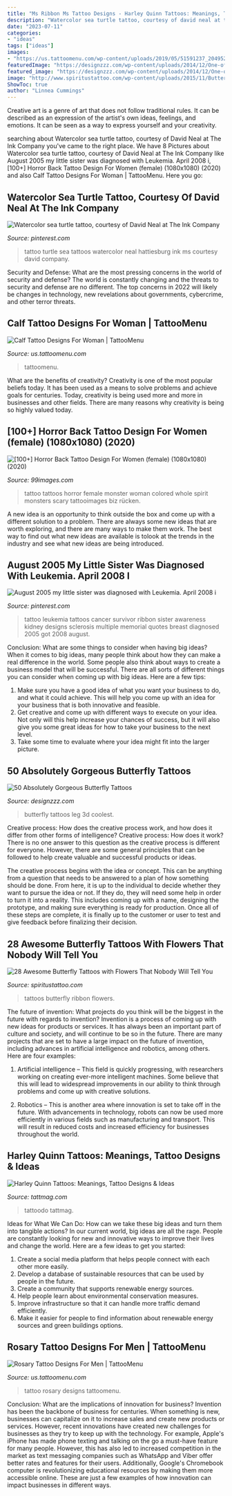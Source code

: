 ```yaml
---
title: "Ms Ribbon Ms Tattoo Designs - Harley Quinn Tattoos: Meanings, Tattoo Designs &amp; Ideas"
description: "Watercolor sea turtle tattoo, courtesy of david neal at the ink company"
date: "2023-07-11"
categories:
- "ideas"
tags: ["ideas"]
images:
- "https://us.tattoomenu.com/wp-content/uploads/2019/05/51591237_2049525081832558_2928249539238297600_n.jpg"
featuredImage: "https://designzzz.com/wp-content/uploads/2014/12/One-of-the-coolest-butterfly-tattoos-for-your-leg.jpg"
featured_image: "https://designzzz.com/wp-content/uploads/2014/12/One-of-the-coolest-butterfly-tattoos-for-your-leg.jpg"
image: "http://www.spiritustattoo.com/wp-content/uploads/2015/11/Butterfly-Tattoos-with-Flowers-and-Ribbon.jpg"
ShowToc: true
author: "Linnea Cummings"
---
```



Creative art is a genre of art that does not follow traditional rules. It can be described as an expression of the artist's own ideas, feelings, and emotions. It can be seen as a way to express yourself and your creativity.

	

		
searching about Watercolor sea turtle tattoo, courtesy of David Neal at The Ink Company you've came to the right place. We have 8 Pictures about Watercolor sea turtle tattoo, courtesy of David Neal at The Ink Company like August 2005 my little sister was diagnosed with Leukemia. April 2008 i, [100+] Horror Back Tattoo Design For Women (female) (1080x1080) (2020) and also Calf Tattoo Designs For Woman | TattooMenu. Here you go:
		
    
## Watercolor Sea Turtle Tattoo, Courtesy Of David Neal At The Ink Company

<img loading=lazy src="https://i.pinimg.com/originals/e0/47/03/e047036d7f79733e2bf99a6d82c00632.jpg" onerror="this.onerror=null;this.src='https://tse1.mm.bing.net/th?id=OIP.he19Gx4FSEAAicYE1lxXowHaJ4&amp;pid=15.1';" alt="Watercolor sea turtle tattoo, courtesy of David Neal at The Ink Company">

_Source: pinterest.com_

>tattoo turtle sea tattoos watercolor neal hattiesburg ink ms courtesy david company. 

	

Security and Defense: What are the most pressing concerns in the world of security and defense?
The world is constantly changing and the threats to security and defense are no different. The top concerns in 2022 will likely be changes in technology, new revelations about governments, cybercrime, and other terror threats.

    
## Calf Tattoo Designs For Woman | TattooMenu

<img loading=lazy src="https://us.tattoomenu.com/wp-content/uploads/2019/10/62487862_2717391834957086_1868770060382765056_o.jpg" onerror="this.onerror=null;this.src='https://tse2.mm.bing.net/th?id=OIP.HunhOKcaYYX71_l6o8ehCgHaJ4&amp;pid=15.1';" alt="Calf Tattoo Designs For Woman | TattooMenu">

_Source: us.tattoomenu.com_

>tattoomenu. 

	

What are the benefits of creativity?
Creativity is one of the most popular beliefs today. It has been used as a means to solve problems and achieve goals for centuries. Today, creativity is being used more and more in businesses and other fields. There are many reasons why creativity is being so highly valued today.

    
## [100+] Horror Back Tattoo Design For Women (female) (1080x1080) (2020)

<img loading=lazy src="https://www.99images.com/photos/tattoos/horror-tattoos/horror-back-tattoo-design-for-women-female-nGGCM.jpg?v=1577901484" onerror="this.onerror=null;this.src='https://tse3.mm.bing.net/th?id=OIP.7JHlMChMJOaBgq852n41rAHaHa&amp;pid=15.1';" alt="[100+] Horror Back Tattoo Design For Women (female) (1080x1080) (2020)">

_Source: 99images.com_

>tattoo tattoos horror female monster woman colored whole spirit monsters scary tattooimages biz rücken. 

	

A new idea is an opportunity to think outside the box and come up with a different solution to a problem. There are always some new ideas that are worth exploring, and there are many ways to make them work. The best way to find out what new ideas are available is tolook at the trends in the industry and see what new ideas are being introduced.

    
## August 2005 My Little Sister Was Diagnosed With Leukemia. April 2008 I

<img loading=lazy src="https://i.pinimg.com/originals/0b/87/b6/0b87b6745b6cefb837197459b699ac03.jpg" onerror="this.onerror=null;this.src='https://tse4.mm.bing.net/th?id=OIP.dXrVnFgLE9WAK2W5YrReZAAAAA&amp;pid=15.1';" alt="August 2005 my little sister was diagnosed with Leukemia. April 2008 i">

_Source: pinterest.com_

>tattoo leukemia tattoos cancer survivor ribbon sister awareness kidney designs sclerosis multiple memorial quotes breast diagnosed 2005 got 2008 august. 

	

Conclusion: What are some things to consider when having big ideas?
When it comes to big ideas, many people think about how they can make a real difference in the world. Some people also think about ways to create a business model that will be successful. There are all sorts of different things you can consider when coming up with big ideas. Here are a few tips: 
1) Make sure you have a good idea of what you want your business to do, and what it could achieve. This will help you come up with an idea for your business that is both innovative and feasible. 
2) Get creative and come up with different ways to execute on your idea. Not only will this help increase your chances of success, but it will also give you some great ideas for how to take your business to the next level. 
3) Take some time to evaluate where your idea might fit into the larger picture.

    
## 50 Absolutely Gorgeous Butterfly Tattoos

<img loading=lazy src="https://designzzz.com/wp-content/uploads/2014/12/One-of-the-coolest-butterfly-tattoos-for-your-leg.jpg" onerror="this.onerror=null;this.src='https://tse1.mm.bing.net/th?id=OIP.VHfA067OAsfteE-SCmq1mgHaLE&amp;pid=15.1';" alt="50 Absolutely Gorgeous Butterfly Tattoos">

_Source: designzzz.com_

>butterfly tattoos leg 3d coolest. 

	

Creative process: How does the creative process work, and how does it differ from other forms of intelligence?
Creative process: How does it work?
There is no one answer to this question as the creative process is different for everyone. However, there are some general principles that can be followed to help create valuable and successful products or ideas. 

The creative process begins with the idea or concept. This can be anything from a question that needs to be answered to a plan of how something should be done. From here, it is up to the individual to decide whether they want to pursue the idea or not. If they do, they will need some help in order to turn it into a reality. This includes coming up with a name, designing the prototype, and making sure everything is ready for production. Once all of these steps are complete, it is finally up to the customer or user to test and give feedback before finalizing their decision.

    
## 28 Awesome Butterfly Tattoos With Flowers That Nobody Will Tell You

<img loading=lazy src="http://www.spiritustattoo.com/wp-content/uploads/2015/11/Butterfly-Tattoos-with-Flowers-and-Ribbon.jpg" onerror="this.onerror=null;this.src='https://tse2.mm.bing.net/th?id=OIP.4z5meYugq6uY1MOqSoFiaQHaHa&amp;pid=15.1';" alt="28 Awesome Butterfly Tattoos with Flowers That Nobody Will Tell You">

_Source: spiritustattoo.com_

>tattoos butterfly ribbon flowers. 

	

The future of invention: What projects do you think will be the biggest in the future with regards to invention?
Invention is a process of coming up with new ideas for products or services. It has always been an important part of culture and society, and will continue to be so in the future. There are many projects that are set to have a large impact on the future of invention, including advances in artificial intelligence and robotics, among others. Here are four examples:
1) Artificial intelligence – This field is quickly progressing, with researchers working on creating ever-more intelligent machines. Some believe that this will lead to widespread improvements in our ability to think through problems and come up with creative solutions.

2) Robotics – This is another area where innovation is set to take off in the future. With advancements in technology, robots can now be used more efficiently in various fields such as manufacturing and transport. This will result in reduced costs and increased efficiency for businesses throughout the world.

    
## Harley Quinn Tattoos: Meanings, Tattoo Designs &amp; Ideas

<img loading=lazy src="https://tattmag.com/wp-content/uploads/2020/10/Realistic-Harley-Quinn-Tattoo-590x1024.jpg" onerror="this.onerror=null;this.src='https://tse2.mm.bing.net/th?id=OIP.Y7GP3IOwF2MYOveBzmz2TAHaM2&amp;pid=15.1';" alt="Harley Quinn Tattoos: Meanings, Tattoo Designs &amp; Ideas">

_Source: tattmag.com_

>tattoodo tattmag. 

	

Ideas for What We Can Do: How can we take these big ideas and turn them into tangible actions?
In our current world, big ideas are all the rage. People are constantly looking for new and innovative ways to improve their lives and change the world. Here are a few ideas to get you started: 
1. Create a social media platform that helps people connect with each other more easily. 
2. Develop a database of sustainable resources that can be used by people in the future. 
3. Create a community that supports renewable energy sources. 
4. Help people learn about environmental conservation measures. 
5. Improve infrastructure so that it can handle more traffic demand efficiently. 
6. Make it easier for people to find information about renewable energy sources and green buildings options.

    
## Rosary Tattoo Designs For Men | TattooMenu

<img loading=lazy src="https://us.tattoomenu.com/wp-content/uploads/2019/05/51591237_2049525081832558_2928249539238297600_n.jpg" onerror="this.onerror=null;this.src='https://tse4.mm.bing.net/th?id=OIP.g9U5joSutBXifgUAs6DzHQHaJ4&amp;pid=15.1';" alt="Rosary Tattoo Designs For Men | TattooMenu">

_Source: us.tattoomenu.com_

>tattoo rosary designs tattoomenu. 

	

Conclusion: What are the implications of innovation for business?
Invention has been the backbone of business for centuries. When something is new, businesses can capitalize on it to increase sales and create new products or services. However, recent innovations have created new challenges for businesses as they try to keep up with the technology. For example, Apple's iPhone has made phone texting and talking on the go a must-have feature for many people. However, this has also led to increased competition in the market as text messaging companies such as WhatsApp and Viber offer better rates and features for their users. Additionally, Google's Chromebook computer is revolutionizing educational resources by making them more accessible online. These are just a few examples of how innovation can impact businesses in different ways.

